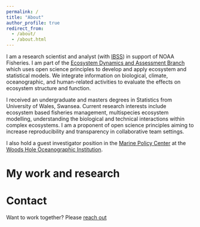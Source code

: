 ```yaml
---
permalink: /
title: "About"
author_profile: true
redirect_from: 
  - /about/
  - /about.html
---
```


I am a research scientist and analyst (with [IBSS](https://www.ibsscorp.com/)) in support of NOAA Fisheries. I am part of the [Ecosystem Dynamics and Assessment Branch](https://github.com/NOAA-EDAB) which uses open science principles to develop and apply ecosystem and statistical models. We integrate information on biological, climate, oceanographic, and human-related activities to evaluate the effects on ecosystem structure and function.

I received an undergraduate and masters degrees in Statistics from University of Wales, Swansea. Current research interests include ecosystem based fisheries management, multispecies ecosystem modelling, understanding the biological and technical interactions within complex ecosystems. I am a proponent of open science principles aiming to increase reproducibility and transparency in collaborative team settings. 

I also hold a guest investigator position in the [Marine Policy Center](https://www.whoi.edu/what-we-do/understand/departments-centers-labs/mpc/) at the [Woods Hole Oceanographic Institution](https://www.whoi.edu/).

My work and research
======

Contact
======

Want to work together? Please [reach out](https://andybeet.github.io/contact/)